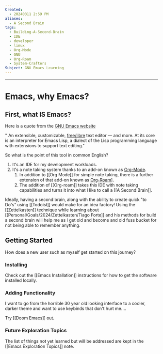 ```yaml
---
Created:
  - 20240311 2:59 PM
aliases:
  - A Second Brain
tags:
  - Building-A-Second-Brain
  - IDE
  - developer
  - linux
  - Org-Mode
  - GNU
  - Org-Roam
  - System-Crafters
Subject: GNU Emacs Learning
---
```

--------------------------------------------------
# Emacs, why Emacs?

## First, what IS Emacs?
Here is a quote from the [GNU Emacs website](https://www.gnu.org/software/emacs/)

" An extensible, customizable, [free/libre](https://www.gnu.org/philosophy/free-sw.html) text editor — and more.
At its core is an interpreter for Emacs Lisp, a dialect of the Lisp programming language with extensions to support text editing."

So what is the point of this tool in common English?
1) It's an IDE for my development workloads.
2) It's a note taking system thanks to an add-on known as [Org-Mode](https://orgmode.org/).
	1) In addition to [[Org Mode]] for simple note taking, there is a further extension of that add-on known as [Org-Roam](https://www.orgroam.com/)].
	2) The addition of [[Org-roam]] takes this IDE with note taking capabilities and turns it into what I like to call a [[A Second Brain]].

Ideally, having a second brain, along with the ability to create quick "to Do's" using [[Todoist]] would make for an idea factory! Using the [[Zettelkasten]] technique while learning about [[Personal/Goals/2024/Zettelkasten/Tiago Forte]] and his methods for build a second brain will help me as I get old and become and old fuss bucket for not being able to remember anything.

## Getting Started
How does a new user such as myself get started on this journey?

### Installing
Check out the [[Emacs Installation]] instructions for how to get the software installed locally.

### Adding Functionality
I want to go from the horrible 30 year old looking interface to a cooler, darker theme and want to use keybinds that don't hurt me....

Try [[Doom Emacs]] out.

### Future Exploration Topics
The list of things not yet learned but will be addressed are kept in the [[Emacs Exploration Topics]] note.

